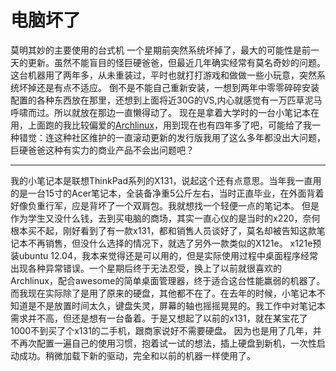# 电脑坏了

莫明其妙的主要使用的台式机 一个星期前突然系统坏掉了，最大的可能性是前一天的更新。虽然不能盲目的怪巨硬爸爸，但最近几年确实经常有莫名奇妙的问题。这台机器用了两年多，从未重装过，平时也就打打游戏和做做一些小玩意，突然系统坏掉还是有点不适应。
倒不是不能自己重新安装，一想到两年中零零碎碎安装配置的各种东西放在那里，还想到上面将近30G的VS,内心就感觉有一万匹草泥马呼啸而过。所以就放在那边一直懒得动了。
现在是拿着大学时的一台小笔记本在用，上面跑的我比较偏爱的[Archlinux](http://wiki.archlinux.org)，用到现在也有四年多了吧，可能给了我一种错觉：连这种社区维护的一直滚动更新的发行版我用了这么多年都没出大问题，巨硬爸爸这种有实力的商业产品不会出问题吧？

------------------

我的小笔记本是联想ThinkPad系列的X131，说起这个还有点意思。当年我一直用的是一台15寸的Acer笔记本，全装备净重5公斤左右，当时正直毕业，在外面背着好像负重行军，应是背坏了一个双肩包。我就想找一个轻便一点的笔记本。
但是作为学生又没什么钱，去到买电脑的商场，其实一直心仪的是当时的x220，奈何根本买不起，刚好看到了有一款x131，都和销售人员谈好了，莫名却被告知这款笔记本不再销售，但没什么选择的情况下，就选了另外一款类似的X121e。
x121e预装ubuntu 12.04，我本来觉得还是可以用的，但是实际使用过程中桌面程序经常出现各种异常错误。一个星期后终于无法忍受，换上了以前就很喜欢的Archlinux，配合awesome的简单桌面管理器，终于适合这台性能羸弱的机器了。
而我现在实际除了是用了原来的硬盘，其他都不在了。在去年的时候，小笔记本不知道是不是放置时间太久，键盘失灵，屏幕的轴也摇摇晃晃的。我工作中对笔记本需求并不高，但还是想有一台备着。于是又想起了以前的x131，就在某宝花了1000不到买了个x131的二手机，跟商家说好不需要硬盘。
因为也是用了几年，并不再次配置一遍自己的使用习惯，抱着试一试的想法，插上硬盘到新机，一次性启动成功。稍微加载下新的驱动，完全和以前的机器一样使用了。
